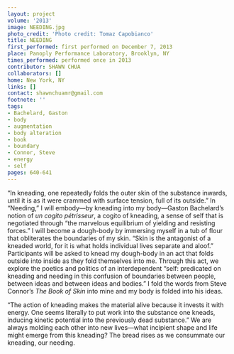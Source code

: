 ```yaml
---
layout: project
volume: '2013'
image: NEEDING.jpg
photo_credit: 'Photo credit: Tomaz Capobianco'
title: NEEDING
first_performed: first performed on December 7, 2013
place: Panoply Performance Laboratory, Brooklyn, NY
times_performed: performed once in 2013
contributor: SHAWN CHUA
collaborators: []
home: New York, NY
links: []
contact: shawnchuamr@gmail.com
footnote: ''
tags:
- Bachelard, Gaston
- body
- augmentation
- body alteration
- book
- boundary
- Connor, Steve
- energy
- self
pages: 640-641
---
```


“In kneading, one repeatedly folds the outer skin of the substance inwards, until it is as it were crammed with surface tension, full of its outside.” In “Needing,” I will embody—by kneading into my body—Gaston Bachelard’s notion of _un cogito pétrisseur_, a cogito of kneading, a sense of self that is negotiated through “the marvelous equilibrium of yielding and resisting forces.” I will become a dough-body by immersing myself in a tub of flour that obliterates the boundaries of my skin. “Skin is the antagonist of a kneaded world, for it is what holds individual lives separate and aloof.” Participants will be asked to knead my dough-body in an act that folds outside into inside as they fold themselves into me. Through this act, we explore the poetics and politics of an interdependent “self: predicated on kneading and needing in this confusion of boundaries between people, between ideas and between ideas and bodies.” I fold the words from Steve Connor’s _The Book of Skin_ into mine and my body is folded into his ideas.

“The action of kneading makes the material alive because it invests it with energy. One seems literally to put work into the substance one kneads, inducing kinetic potential into the previously dead substance.” We are always molding each other into new lives—what incipient shape and life might emerge from this kneading? The bread rises as we consummate our kneading, our needing.
